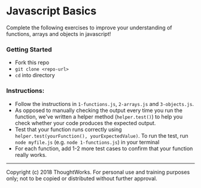 # Javascript Basics
Complete the following exercises to improve your understanding of functions, arrays and objects in javascript!

### Getting Started
- Fork this repo
- `git clone <repo-url>` 
- `cd` into directory

### Instructions:
- Follow the instructions in `1-functions.js`, `2-arrays.js` and `3-objects.js`.
- As opposed to manually checking the output every time you run the function, we've written a helper method (`helper.test()`) to help you check whether your code produces the expected output.
- Test that your function runs correctly using `helper.test(yourFunction(), yourExpectedValue)`. To run the test, run `node myfile.js` (e.g. `node 1-functions.js`) in your terminal
- For each function, add 1-2 more test cases to confirm that your function really works.

---
Copyright (c) 2018 ThoughtWorks. For personal use and training purposes only; not to be copied or distributed without further approval.
